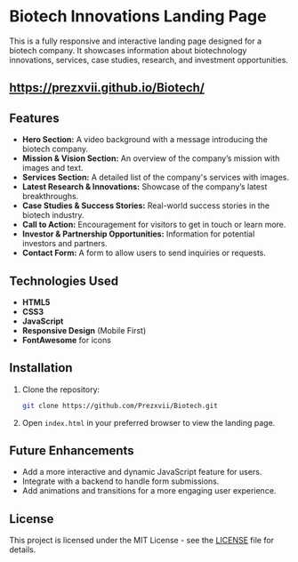 # Biotech Innovations Landing Page

This is a fully responsive and interactive landing page designed for a biotech company. It showcases information about biotechnology innovations, services, case studies, research, and investment opportunities.
## https://prezxvii.github.io/Biotech/
## Features

- **Hero Section:** A video background with a message introducing the biotech company.
- **Mission & Vision Section:** An overview of the company’s mission with images and text.
- **Services Section:** A detailed list of the company's services with images.
- **Latest Research & Innovations:** Showcase of the company’s latest breakthroughs.
- **Case Studies & Success Stories:** Real-world success stories in the biotech industry.
- **Call to Action:** Encouragement for visitors to get in touch or learn more.
- **Investor & Partnership Opportunities:** Information for potential investors and partners.
- **Contact Form:** A form to allow users to send inquiries or requests.

## Technologies Used

- **HTML5**
- **CSS3**
- **JavaScript**
- **Responsive Design** (Mobile First)
- **FontAwesome** for icons

## Installation

1. Clone the repository:
    ```bash
    git clone https://github.com/Prezxvii/Biotech.git
    ```

2. Open `index.html` in your preferred browser to view the landing page.

## Future Enhancements

- Add a more interactive and dynamic JavaScript feature for users.
- Integrate with a backend to handle form submissions.
- Add animations and transitions for a more engaging user experience.

## License

This project is licensed under the MIT License - see the [LICENSE](LICENSE) file for details.
